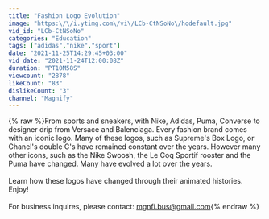 ```yaml
---
title: "Fashion Logo Evolution"
image: "https:\/\/i.ytimg.com\/vi\/LCb-CtNSoNo\/hqdefault.jpg"
vid_id: "LCb-CtNSoNo"
categories: "Education"
tags: ["adidas","nike","sport"]
date: "2021-11-25T14:29:45+03:00"
vid_date: "2021-11-24T12:00:08Z"
duration: "PT10M58S"
viewcount: "2878"
likeCount: "83"
dislikeCount: "3"
channel: "Magnify"
---
```

{% raw %}From sports and sneakers, with Nike, Adidas, Puma, Converse to designer drip from Versace and Balenciaga. Every fashion brand comes with an iconic logo. Many of these logos, such as Supreme's Box Logo, or Chanel's double C's have remained constant over the years. However many other icons, such as the Nike Swoosh, the Le Coq Sportif rooster and the Puma have changed. Many have evolved a lot over the years. <br /><br />Learn how these logos have changed through their animated histories. Enjoy!<br /><br />For business inquires, please contact: mgnfi.bus@gmail.com{% endraw %}
